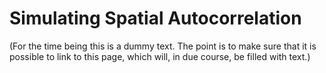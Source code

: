 # Simulating Spatial Autocorrelation

(For the time being this is a dummy text. The point is to make sure that it is possible to link to this page, which will, in due course, be filled with text.)